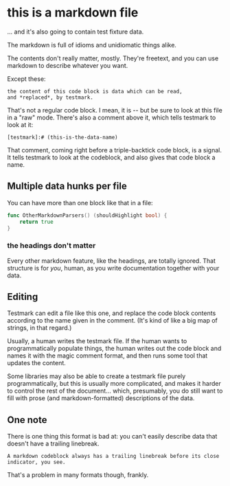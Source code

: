 this is a markdown file
=======================

... and it's also going to contain test fixture data.

The markdown is full of idioms and unidiomatic things alike.

The contents don't really matter, mostly.
They're freetext, and you can use markdown to describe whatever you want.

Except these:

[testmark]:# (this-is-the-data-name)
```text
the content of this code block is data which can be read,
and *replaced*, by testmark.
```

That's not a regular code block.
I mean, it is -- but be sure to look at this file in a "raw" mode.
There's also a comment above it, which tells testmark to look at it:

```
[testmark]:# (this-is-the-data-name)
```

That comment, coming right before a triple-backtick code block, is a signal.
It tells testmark to look at the codeblock, and also gives that code block a name.


Multiple data hunks per file
----------------------------

You can have more than one block like that in a file:

[testmark]:# (more-data)
```go
func OtherMarkdownParsers() (shouldHighlight bool) {
	return true
}
```

### the headings don't matter

Every other markdown feature, like the headings, are totally ignored.
That structure is for *you*, human, as you write documentation together with your data.


Editing
-------

Testmark can edit a file like this one, and replace the code block contents according to the name given in the comment.
(It's kind of like a big map of strings, in that regard.)

Usually, a human writes the testmark file.
If the human wants to programmatically populate things, the human writes out the code block and names it with the magic comment format,
and then runs some tool that updates the content.

Some libraries may also be able to create a testmark file purely programmatically, but this is usually more complicated,
and makes it harder to control the rest of the document...
which, presumably, you do still want to fill with prose (and markdown-formatted) descriptions of the data.


One note
--------

There is one thing this format is bad at:
you can't easily describe data that doesn't have a trailing linebreak.

[testmark]:# (cannot-describe-no-linebreak)
```
A markdown codeblock always has a trailing linebreak before its close indicator, you see.
```

That's a problem in many formats though, frankly.
